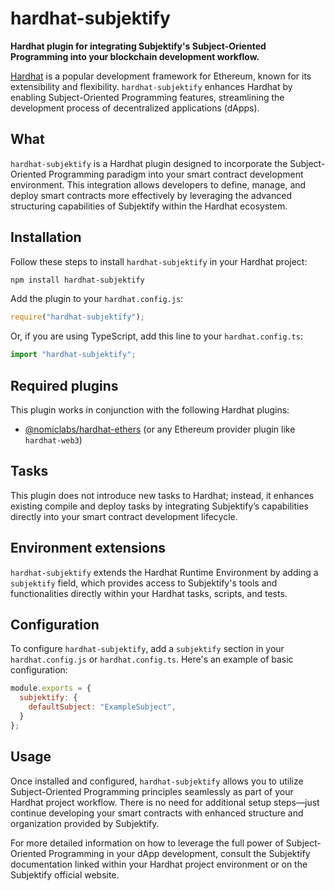 # hardhat-subjektify

**Hardhat plugin for integrating Subjektify's Subject-Oriented Programming into your blockchain development workflow.**

[Hardhat](https://hardhat.org) is a popular development framework for Ethereum, known for its extensibility and flexibility. `hardhat-subjektify` enhances Hardhat by enabling Subject-Oriented Programming features, streamlining the development process of decentralized applications (dApps).

## What

`hardhat-subjektify` is a Hardhat plugin designed to incorporate the Subject-Oriented Programming paradigm into your smart contract development environment. This integration allows developers to define, manage, and deploy smart contracts more effectively by leveraging the advanced structuring capabilities of Subjektify within the Hardhat ecosystem.

## Installation

Follow these steps to install `hardhat-subjektify` in your Hardhat project:

```bash
npm install hardhat-subjektify
```

Add the plugin to your `hardhat.config.js`:

```js
require("hardhat-subjektify");
```

Or, if you are using TypeScript, add this line to your `hardhat.config.ts`:

```ts
import "hardhat-subjektify";
```

## Required plugins

This plugin works in conjunction with the following Hardhat plugins:

- [@nomiclabs/hardhat-ethers](https://github.com/nomiclabs/hardhat/tree/master/packages/hardhat-ethers) (or any Ethereum provider plugin like `hardhat-web3`)

## Tasks

This plugin does not introduce new tasks to Hardhat; instead, it enhances existing compile and deploy tasks by integrating Subjektify’s capabilities directly into your smart contract development lifecycle.

## Environment extensions

`hardhat-subjektify` extends the Hardhat Runtime Environment by adding a `subjektify` field, which provides access to Subjektify's tools and functionalities directly within your Hardhat tasks, scripts, and tests.

## Configuration

To configure `hardhat-subjektify`, add a `subjektify` section in your `hardhat.config.js` or `hardhat.config.ts`. Here's an example of basic configuration:

```js
module.exports = {
  subjektify: {
    defaultSubject: "ExampleSubject",
  }
};
```

## Usage

Once installed and configured, `hardhat-subjektify` allows you to utilize Subject-Oriented Programming principles seamlessly as part of your Hardhat project workflow. There is no need for additional setup steps—just continue developing your smart contracts with enhanced structure and organization provided by Subjektify.

For more detailed information on how to leverage the full power of Subject-Oriented Programming in your dApp development, consult the Subjektify documentation linked within your Hardhat project environment or on the Subjektify official website.
